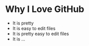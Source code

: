 # Why I Love GitHub

* It is pretty
* It is easy to edit files
* It is pretty easy to edit files
* It is ...
